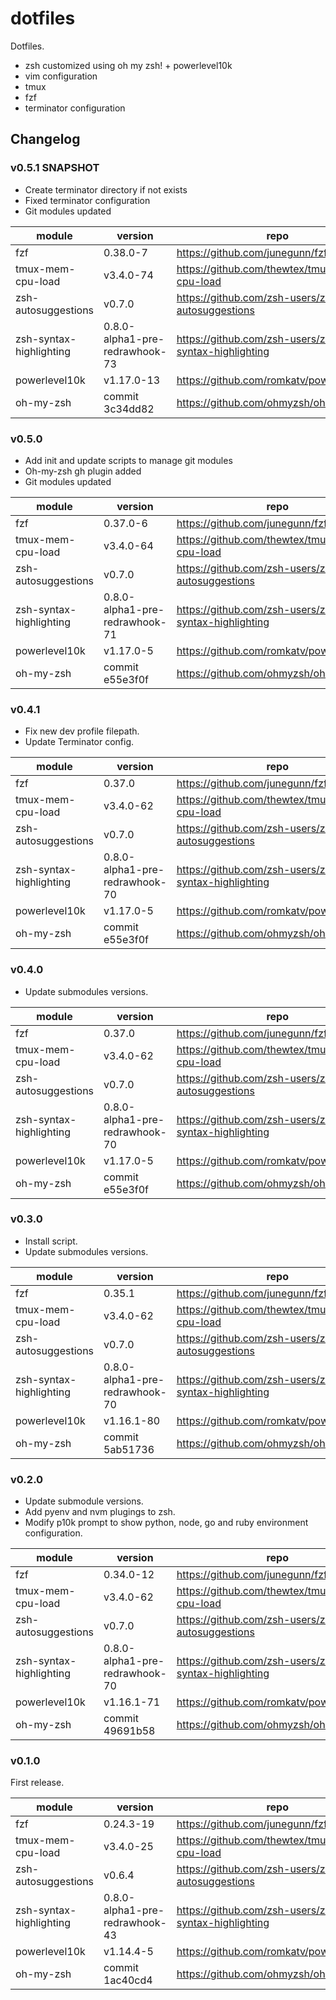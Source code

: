 # dotfiles

Dotfiles.

- zsh customized using oh my zsh! + powerlevel10k
- vim configuration
- tmux
- fzf
- terminator configuration

## Changelog

### v0.5.1 SNAPSHOT

- Create terminator directory if not exists
- Fixed terminator configuration
- Git modules updated

|module|version|repo|
|------|-------|----|
|fzf|0.38.0-7|https://github.com/junegunn/fzf|
|tmux-mem-cpu-load|v3.4.0-74|https://github.com/thewtex/tmux-mem-cpu-load|
|zsh-autosuggestions|v0.7.0|https://github.com/zsh-users/zsh-autosuggestions|
|zsh-syntax-highlighting|0.8.0-alpha1-pre-redrawhook-73|https://github.com/zsh-users/zsh-syntax-highlighting|
|powerlevel10k|v1.17.0-13|https://github.com/romkatv/powerlevel10k|
|oh-my-zsh|commit 3c34dd82|https://github.com/ohmyzsh/ohmyzsh|

### v0.5.0

- Add init and update scripts to manage git modules
- Oh-my-zsh gh plugin added
- Git modules updated

|module|version|repo|
|------|-------|----|
|fzf|0.37.0-6|https://github.com/junegunn/fzf|
|tmux-mem-cpu-load|v3.4.0-64|https://github.com/thewtex/tmux-mem-cpu-load|
|zsh-autosuggestions|v0.7.0|https://github.com/zsh-users/zsh-autosuggestions|
|zsh-syntax-highlighting|0.8.0-alpha1-pre-redrawhook-71|https://github.com/zsh-users/zsh-syntax-highlighting|
|powerlevel10k|v1.17.0-5|https://github.com/romkatv/powerlevel10k|
|oh-my-zsh|commit e55e3f0f|https://github.com/ohmyzsh/ohmyzsh|

### v0.4.1

- Fix new dev profile filepath.
- Update Terminator config.

|module|version|repo|
|------|-------|----|
|fzf|0.37.0|https://github.com/junegunn/fzf|
|tmux-mem-cpu-load|v3.4.0-62|https://github.com/thewtex/tmux-mem-cpu-load|
|zsh-autosuggestions|v0.7.0|https://github.com/zsh-users/zsh-autosuggestions|
|zsh-syntax-highlighting|0.8.0-alpha1-pre-redrawhook-70|https://github.com/zsh-users/zsh-syntax-highlighting|
|powerlevel10k|v1.17.0-5|https://github.com/romkatv/powerlevel10k|
|oh-my-zsh|commit e55e3f0f|https://github.com/ohmyzsh/ohmyzsh|

### v0.4.0

- Update submodules versions.

|module|version|repo|
|------|-------|----|
|fzf|0.37.0|https://github.com/junegunn/fzf|
|tmux-mem-cpu-load|v3.4.0-62|https://github.com/thewtex/tmux-mem-cpu-load|
|zsh-autosuggestions|v0.7.0|https://github.com/zsh-users/zsh-autosuggestions|
|zsh-syntax-highlighting|0.8.0-alpha1-pre-redrawhook-70|https://github.com/zsh-users/zsh-syntax-highlighting|
|powerlevel10k|v1.17.0-5|https://github.com/romkatv/powerlevel10k|
|oh-my-zsh|commit e55e3f0f|https://github.com/ohmyzsh/ohmyzsh|

### v0.3.0

- Install script.
- Update submodules versions.

|module|version|repo|
|------|-------|----|
|fzf|0.35.1|https://github.com/junegunn/fzf|
|tmux-mem-cpu-load|v3.4.0-62|https://github.com/thewtex/tmux-mem-cpu-load|
|zsh-autosuggestions|v0.7.0|https://github.com/zsh-users/zsh-autosuggestions|
|zsh-syntax-highlighting|0.8.0-alpha1-pre-redrawhook-70|https://github.com/zsh-users/zsh-syntax-highlighting|
|powerlevel10k|v1.16.1-80|https://github.com/romkatv/powerlevel10k|
|oh-my-zsh|commit 5ab51736|https://github.com/ohmyzsh/ohmyzsh|

### v0.2.0

- Update submodule versions.
- Add pyenv and nvm plugings to zsh.
- Modify p10k prompt to show python, node, go and ruby environment configuration.

|module|version|repo|
|------|-------|----|
|fzf|0.34.0-12|https://github.com/junegunn/fzf|
|tmux-mem-cpu-load|v3.4.0-62|https://github.com/thewtex/tmux-mem-cpu-load|
|zsh-autosuggestions|v0.7.0|https://github.com/zsh-users/zsh-autosuggestions|
|zsh-syntax-highlighting|0.8.0-alpha1-pre-redrawhook-70|https://github.com/zsh-users/zsh-syntax-highlighting|
|powerlevel10k|v1.16.1-71|https://github.com/romkatv/powerlevel10k|
|oh-my-zsh|commit 49691b58|https://github.com/ohmyzsh/ohmyzsh|

### v0.1.0

First release.

|module|version|repo|
|------|-------|----|
|fzf|0.24.3-19|https://github.com/junegunn/fzf|
|tmux-mem-cpu-load|v3.4.0-25|https://github.com/thewtex/tmux-mem-cpu-load|
|zsh-autosuggestions|v0.6.4|https://github.com/zsh-users/zsh-autosuggestions|
|zsh-syntax-highlighting|0.8.0-alpha1-pre-redrawhook-43|https://github.com/zsh-users/zsh-syntax-highlighting|
|powerlevel10k|v1.14.4-5|https://github.com/romkatv/powerlevel10k|
|oh-my-zsh|commit 1ac40cd4|https://github.com/ohmyzsh/ohmyzsh|
